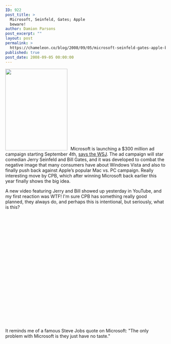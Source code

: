 ```yaml
---
ID: 922
post_title: >
  Microsoft, Seinfeld, Gates; Apple
  beware!
author: Damion Parsons
post_excerpt: ""
layout: post
permalink: >
  https://chameleon.co/blog/2008/09/05/microsoft-seinfeld-gates-apple-beware/
published: true
post_date: 2008-09-05 00:00:00
---
```

<a href="https://takemetoyourleader.com/wp-content/uploads/2008/09/microsoft-jerry-seinfeld-bill-gates-vista.gif"><img class="alignleft size-medium wp-image-304" style="padding-right: 10px;" title="microsoft-jerry-seinfeld-bill-gates-vista" src="https://takemetoyourleader.com/wp-content/uploads/2008/09/microsoft-jerry-seinfeld-bill-gates-vista.gif" alt="" width="195" height="257" /></a>Microsoft is launching a $300 million ad campaign starting September 4th, <a title="Microsoft, Jerry Seinfeld, Bill Gates, Apple, Vista, CPB" href="https://online.wsj.com/article/SB121928939429159525.html?mod=googlenews_wsj" target="_blank" rel="noopener noreferrer">says the WSJ</a>. The ad campaign will star comedian Jerry Seinfeld and Bill Gates, and it was developed to combat the negative image that many consumers have about Windows Vista and also to finally push back against Apple’s popular Mac vs. PC campaign. Really interesting move by CPB, which after winning Microsoft back earlier this year finally shows the big idea.

A new video featuring Jerry and Bill showed up yesterday in YouTube, and my first reaction was WTF! I'm sure CPB has something really good planned, they always do, and perhaps this is intentional, but seriously, what is this?<!--more-->

<object width="425" height="344" classid="clsid:d27cdb6e-ae6d-11cf-96b8-444553540000" codebase="https://download.macromedia.com/pub/shockwave/cabs/flash/swflash.cab#version=6,0,40,0"><param name="allowFullScreen" value="true" /><param name="src" value="https://www.youtube.com/v/uz6amk3P-hY&amp;hl=en&amp;fs=1" /><embed type="application/x-shockwave-flash" width="425" height="344" src="https://www.youtube.com/v/uz6amk3P-hY&amp;hl=en&amp;fs=1" allowfullscreen="allowfullscreen" /></object>

It reminds me of a famous Steve Jobs quote on Microsoft: "The only problem with Microsoft is they just have no taste."

<object width="425" height="344" classid="clsid:d27cdb6e-ae6d-11cf-96b8-444553540000" codebase="https://download.macromedia.com/pub/shockwave/cabs/flash/swflash.cab#version=6,0,40,0"><param name="allowFullScreen" value="true" /><param name="src" value="https://www.youtube.com/v/upzKj-1HaKw&amp;hl=en&amp;fs=1" /><embed type="application/x-shockwave-flash" width="425" height="344" src="https://www.youtube.com/v/upzKj-1HaKw&amp;hl=en&amp;fs=1" allowfullscreen="allowfullscreen" /></object>